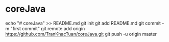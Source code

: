 # coreJava
echo "# coreJava" >> README.md
git init
git add README.md
git commit -m "first commit"
git remote add origin https://github.com/TranKhacTuan/coreJava.git
git push -u origin master

